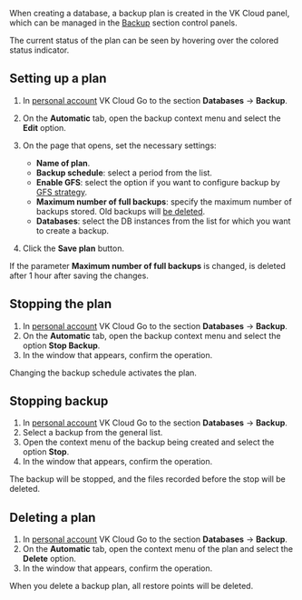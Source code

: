 When creating a database, a backup plan is created in the VK Cloud panel, which can be managed in the [Backup](https://mcs.mail.ru/app/services/databases/backups/) section control panels.

The current status of the plan can be seen by hovering over the colored status indicator.

## Setting up a plan

1. In [personal account](https://mcs.mail.ru/app ) VK Cloud Go to the section **Databases** → **Backup**.
1. On the **Automatic** tab, open the backup context menu and select the **Edit** option.
1. On the page that opens, set the necessary settings:

    - **Name of plan**.
    - **Backup schedule**: select a period from the list.
    - **Enable GFS**: select the option if you want to configure backup by [GFS strategy](../../../retention-policy/gfs-backup/).
    - **Maximum number of full backups**: specify the maximum number of backups stored. Old backups will [be deleted](../../../retention-policy/forward-incremental/).
    - **Databases**: select the DB instances from the list for which you want to create a backup.

1. Click the **Save plan** button.

<warn>

If the parameter **Maximum number of full backups** is changed, is deleted after 1 hour after saving the changes.

</warn>

## Stopping the plan

1. In [personal account](https://mcs.mail.ru/app) VK Cloud Go to the section **Databases** → **Backup**.
1. On the **Automatic** tab, open the backup context menu and select the option **Stop Backup**.
1. In the window that appears, confirm the operation.

<info>

Changing the backup schedule activates the plan.

</info>

## Stopping backup

1. In [personal account](https://mcs.mail.ru/app) VK Cloud Go to the section **Databases** → **Backup**.
1. Select a backup from the general list.
1. Open the context menu of the backup being created and select the option **Stop**.
1. In the window that appears, confirm the operation.

The backup will be stopped, and the files recorded before the stop will be deleted.

## Deleting a plan

1. In [personal account](https://mcs.mail.ru/app) VK Cloud Go to the section **Databases** → **Backup**.
1. On the **Automatic** tab, open the context menu of the plan and select the **Delete** option.
1. In the window that appears, confirm the operation.

<warn>

When you delete a backup plan, all restore points will be deleted.

</warn>
